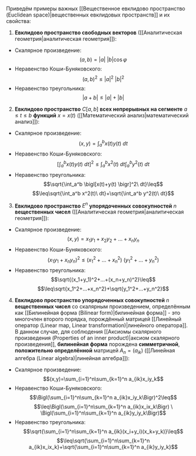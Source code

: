 Приведём примеры важных [[Вещественное евклидово пространство (Euclidean space)|вещественных евклидовых пространств]] и их свойства:
1. **Евклидово пространство свободных векторов** ([[Аналитическая геометрия|аналитическая геометрия]]):
- Скалярное произведение:$$(a,b)=\vert a\vert \ \vert b\vert \cos\varphi$$
- Неравенство Коши-Буняковского:$$(a,b)^2 \leq |a|^2 \ |b|^2$$
- Неравенство треугольника:$$|a+b|\leq|a|+|b|$$
2. **Евклидово пространство** $C[a,b]$ **всех непрерывных на сегменте** $a\leq t\leq b$ **функций** $x=x(t)$ ([[Математический анализ|математический анализ]]):
- Скалярное произведение:$$(x,y)=\int_a^b x(t)y(t)\ dt$$
- Неравенство Коши-Буняковского:$$\biggl[ \int_a^bx(t)y(t) \ dt\biggr]^2 \leq \int_a^b x^2(t) \ dt \int_a^b y^2(t) \ dt$$
- Неравенство треугольника:$$\sqrt{\int_a^b \bigl[x(t)+y(t) \bigr]^2\ dt}\leq$$$$\leq\sqrt{\int_a^b x^2(t)\ dt}+\sqrt{\int_a^b y^2(t)\ dt}$$
3. **Евклидово пространство** $E^n$ **упорядоченных совокупностей** $n$ **вещественных чисел** ([[Аналитическая геометрия|аналитическая геометрия]]):
- Скалярное произведение:$$(x,y)=x_1y_1+x_2y_2+...+x_ny_n$$
- Неравенство Коши-Буняковского:$$(x_1y_1+x_ny_n)^2\leq(x_1^2+...+x_n^2)\ (y_1^2+...+y_n^2)$$
- Неравенство треугольника:$$\sqrt{(x_1+y_1)^2+...+(x_n+y_n)^2}\leq$$$$\leq\sqrt{x_1^2+...+x_n^2}+\sqrt{y_1^2+...+y_n^2}$$
4. **Евклидово пространство упорядоченных совокупностей** $n$ **вещественных чисел** со скалярным произведением, определённым как [[Билинейная форма (Bilinear form)|билинейная форма]] - это многочлен второго порядка, порождённый матрицей [[Линейный оператор (Linear map, Linear transformation)|линейного оператора]]. В данном случае, для соблюдения [[Аксиомы скалярного произведения (Properties of an inner product)|аксиом скалярного произведения]], **билинейная форма** порождена **симметричной**, **положительно определённой** матрицей $A_n=(a_{ik})$ ([[Линейная алгебра (Linear algebra)|линейная алгебра]]):
- Скалярное произведение:$$(x,y)=\sum_{i=1}^n\sum_{k=1}^n a_{ik}x_iy_k$$
- Неравенство Коши-Буняковского:$$\Bigl(\sum_{i=1}^n\sum_{k=1}^n a_{ik}x_iy_k\Bigr)^2\leq$$$$\leq\Bigl(\sum_{i=1}^n\sum_{k=1}^n a_{ik}x_ix_k\Bigr) \ \Bigl(\sum_{i=1}^n\sum_{k=1}^n a_{ik}y_iy_k\Bigr)$$
- Неравенство треугольника:$$\sqrt{\sum_{i=1}^n\sum_{k=1}^n a_{ik}(x_i+y_i)(x_k+y_k)}\leq$$$$\leq\sqrt{\sum_{i=1}^n\sum_{k=1}^n a_{ik}x_ix_k}+\sqrt{\sum_{i=1}^n\sum_{k=1}^n a_{ik}y_iy_k}$$